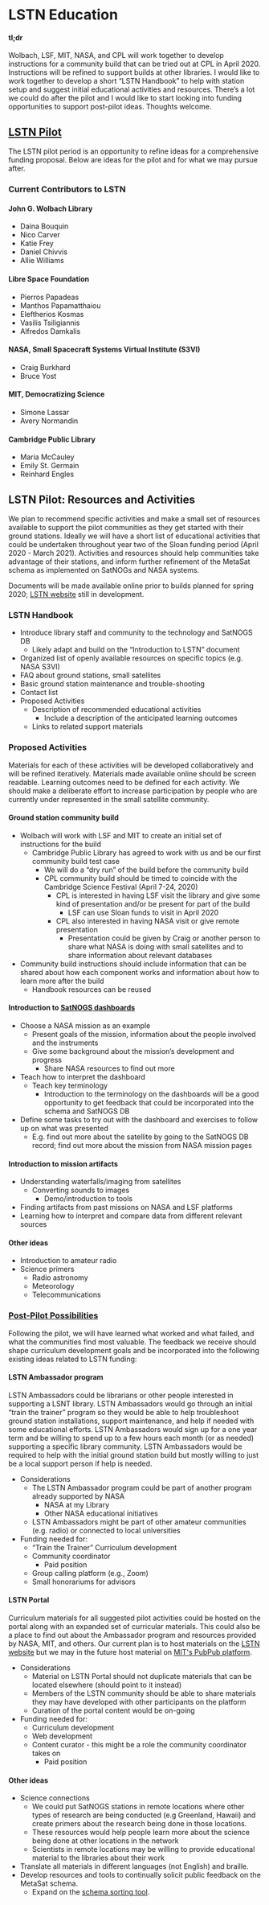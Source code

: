 # LSTN Education
#### tl;dr
Wolbach, LSF, MIT, NASA, and CPL will work together to develop instructions for a community build that can be tried out at CPL in April 2020. Instructions will be refined to support builds at other libraries. 
I would like to work together to develop a short “LSTN Handbook” to help with station setup and suggest initial educational activities and resources.
There’s a lot we could do after the pilot and I would like to start looking into funding opportunities to support post-pilot ideas. Thoughts welcome.

## [LSTN Pilot](lstn-pilot)
The LSTN pilot period is an opportunity to refine ideas for a comprehensive funding proposal. Below are ideas for the pilot and for what we may pursue after.

### Current Contributors to LSTN 
#### John G. Wolbach Library
* Daina Bouquin
* Nico Carver
* Katie Frey
* Daniel Chivvis
* Allie Williams

#### Libre Space Foundation
* Pierros Papadeas
* Manthos Papamatthaiou 
* Eleftherios Kosmas
* Vasilis Tsiligiannis
* Alfredos Damkalis 

#### NASA, Small Spacecraft Systems Virtual Institute (S3VI)
* Craig Burkhard
* Bruce Yost

#### MIT, Democratizing Science
* Simone Lassar 
* Avery Normandin

#### Cambridge Public Library
* Maria McCauley
* Emily St. Germain
* Reinhard Engles

## LSTN Pilot: Resources and Activities
We plan to recommend specific activities and make a small set of resources available to support the pilot communities as they get started with their ground stations. Ideally we will have a short list of educational activities that could be undertaken throughout year two of the Sloan funding period (April 2020 - March 2021). Activities and resources should help communities take advantage of their stations, and inform further refinement of the MetaSat schema as implemented on SatNOGs and NASA systems. 

Documents will be made available online prior to builds planned for spring 2020; [LSTN website](https://lstn.wolba.ch/build/) still in development.

### LSTN Handbook
* Introduce library staff and community to the technology and SatNOGS DB
	* Likely adapt and build on the “Introduction to LSTN” document 
* Organized list of openly available resources on specific topics (e.g. NASA S3VI)
* FAQ about ground stations, small satellites
* Basic ground station maintenance and trouble-shooting
* Contact list
* Proposed Activities 
	* Description of recommended educational activities
		* Include a description of the anticipated learning outcomes
	* Links to related support materials

### Proposed Activities
Materials for each of these activities will be developed collaboratively and will be refined iteratively. Materials made available online should be screen readable. Learning outcomes need to be defined for each activity. We should make a deliberate effort to increase participation by people who are currently under represented in the small satellite community.

#### Ground station community build
* Wolbach will work with LSF and MIT to create an initial set of instructions for the build
	* Cambridge Public Library has agreed to work with us and be our first community build test case
		* We will do a “dry run” of the build before the community build
		* CPL community build should be timed to coincide with the Cambridge Science Festival (April 7-24, 2020)
			* CPL is interested in having LSF visit the library and give some kind of presentation and/or be present for part of the build
				* LSF can use Sloan funds to visit in April 2020
			* CPL also interested in having NASA visit or give remote presentation
				* Presentation could be given by Craig or another person to share what NASA is doing with small satellites and to share information about relevant databases
* Community build instructions should include information that can be shared about how each component works and information about how to learn more after the build
	* Handbook resources can be reused

#### Introduction to [SatNOGS dashboards](https://dashboard.satnogs.org/)
* Choose a NASA mission as an example
	* Present goals of the mission, information about the people involved and the instruments
	* Give some background about the mission’s development and progress
		* Share NASA resources to find out more
* Teach how to interpret the dashboard
	* Teach key terminology
		* Introduction to the terminology on the dashboards will be a good opportunity to get feedback that could be incorporated into the schema and SatNOGS DB
* Define some tasks to try out with the dashboard and exercises to follow up on what was presented 
	* E.g. find out more about the satellite by going to the SatNOGS DB record; find out more about the mission from NASA mission pages

#### Introduction to mission artifacts
* Understanding waterfalls/imaging from satellites
	* Converting sounds to images
		* Demo/introduction to tools
* Finding artifacts from past missions on NASA and LSF platforms
* Learning how to interpret and compare data from different relevant sources

#### Other ideas
* Introduction to amateur radio
* Science primers
	* Radio astronomy
	* Meteorology
	* Telecommunications

### [Post-Pilot Possibilities](post-pilot)
Following the pilot, we will have learned what worked and what failed, and what the communities find most valuable. The feedback we receive should shape curriculum development goals and be incorporated into the following existing ideas related to LSTN funding:

#### LSTN Ambassador program
LSTN Ambassadors could be librarians or other people interested in supporting a LSNT library. LSTN Ambassadors would go through an initial “train the trainer” program so they would be able to help troubleshoot ground station installations, support maintenance, and help if needed with some educational efforts. LSTN Ambassadors would sign up for a one year term and be willing to spend up to a few hours each month (or as needed) supporting a specific library community. LSTN Ambassadors would be required to help with the initial ground station build but mostly willing to just be a local support person if help is needed.

* Considerations
	* The LSTN Ambassador program could be part of another program already supported by NASA
		* NASA at my Library
		* Other NASA educational initiatives 
	* LSTN Ambassadors might be part of other amateur communities (e.g. radio) or connected to local universities
* Funding needed for:
	* “Train the Trainer” Curriculum development
	* Community coordinator
		* Paid position
	* Group calling platform (e.g., Zoom)
	* Small honorariums for advisors

#### LSTN Portal
Curriculum materials for all suggested pilot activities could be hosted on the portal along with an expanded set of curricular materials. This could also be a place to find out about the Ambassador program and resources provided by NASA, MIT, and others. Our current plan is to host materials on the [LSTN website](https://lstn.wolba.ch/) but we may in the future host material on [MIT's PubPub platform](https://www.pubpub.org/).	

* Considerations
	* Material on LSTN Portal should not duplicate materials that can be located elsewhere (should point to it instead)
	* Members of the LSTN community should be able to share materials they may have developed with other participants on the platform
	* Curation of the portal content would be on-going
* Funding needed for:
	* Curriculum development
	* Web development
	* Content curator - this might be a role the community coordinator takes on
		* Paid position

#### Other ideas
* Science connections
  * We could put SatNOGS stations in remote locations where other types of research are being conducted (e.g Greenland, Hawaii) and create primers about the research being done in those locations.
  * These resources would help people learn more about the science being done at other locations in the network
  * Scientists in remote locations may be willing to provide educational material to the libraries about their work
* Translate all materials in different languages (not English) and braille.
* Develop resources and tools to continually solicit public feedback on the MetaSat schema.
   * Expand on the [schema sorting tool](https://metasat.schema.space/).  
